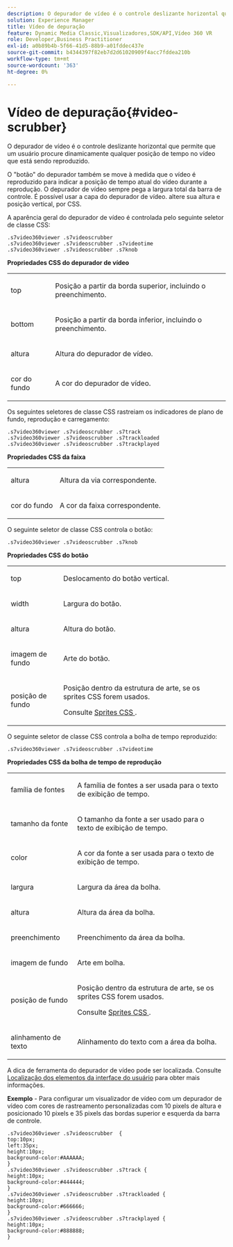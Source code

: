 ```yaml
---
description: O depurador de vídeo é o controle deslizante horizontal que permite que um usuário procure dinamicamente qualquer posição de tempo no vídeo que está sendo reproduzido.
solution: Experience Manager
title: Vídeo de depuração
feature: Dynamic Media Classic,Visualizadores,SDK/API,Vídeo 360 VR
role: Developer,Business Practitioner
exl-id: a0b89b4b-5f66-41d5-88b9-a01fddec437e
source-git-commit: b4344397f82eb7d2d61020909f4acc7fddea210b
workflow-type: tm+mt
source-wordcount: '363'
ht-degree: 0%

---
```


# Vídeo de depuração{#video-scrubber}

O depurador de vídeo é o controle deslizante horizontal que permite que um usuário procure dinamicamente qualquer posição de tempo no vídeo que está sendo reproduzido.

<!--<a id="section_061E550C1C1D4DB2BD663A898895B38C"></a>-->

O &quot;botão&quot; do depurador também se move à medida que o vídeo é reproduzido para indicar a posição de tempo atual do vídeo durante a reprodução. O depurador de vídeo sempre pega a largura total da barra de controle. É possível usar a capa do depurador de vídeo. altere sua altura e posição vertical, por CSS.

A aparência geral do depurador de vídeo é controlada pelo seguinte seletor de classe CSS:

```
.s7video360viewer .s7videoscrubber 
.s7video360viewer .s7videoscrubber .s7videotime 
.s7video360viewer .s7videoscrubber .s7knob
```

**Propriedades CSS do depurador de vídeo**

<table id="table_C48C56E696304C9BAFEE71BA9EA9A174"> 
 <tbody> 
  <tr> 
   <td colname="col1"> <p> <span class="codeph"> top  </span> </p> </td> 
   <td colname="col2"> <p>Posição a partir da borda superior, incluindo o preenchimento. </p> </td> 
  </tr> 
  <tr> 
   <td colname="col1"> <p> <span class="codeph"> bottom  </span> </p> </td> 
   <td colname="col2"> <p> Posição a partir da borda inferior, incluindo o preenchimento. </p> </td> 
  </tr> 
  <tr> 
   <td colname="col1"> <p> <span class="codeph"> altura  </span> </p> </td> 
   <td colname="col2"> <p>Altura do depurador de vídeo. </p> </td> 
  </tr> 
  <tr> 
   <td colname="col1"> <p> <span class="codeph"> cor do fundo  </span> </p> </td> 
   <td colname="col2"> <p>A cor do depurador de vídeo. </p> </td> 
  </tr> 
 </tbody> 
</table>

Os seguintes seletores de classe CSS rastreiam os indicadores de plano de fundo, reprodução e carregamento:

```
.s7video360viewer .s7videoscrubber .s7track 
.s7video360viewer .s7videoscrubber .s7trackloaded 
.s7video360viewer .s7videoscrubber .s7trackplayed
```

**Propriedades CSS da faixa**

<table id="table_46903DCACF314426B67783167ADF7715"> 
 <tbody> 
  <tr> 
   <td colname="col1"> <p> <span class="codeph"> altura  </span> </p> </td> 
   <td colname="col2"> <p>Altura da via correspondente. </p> </td> 
  </tr> 
  <tr> 
   <td colname="col1"> <p> <span class="codeph"> cor do fundo  </span> </p> </td> 
   <td colname="col2"> <p>A cor da faixa correspondente. </p> </td> 
  </tr> 
 </tbody> 
</table>

O seguinte seletor de classe CSS controla o botão:

```
.s7video360viewer .s7videoscrubber .s7knob
```

**Propriedades CSS do botão**

<table id="table_966826FB81114362A8D81D1EED38D512"> 
 <tbody> 
  <tr> 
   <td colname="col1"> <p> <span class="codeph"> top  </span> </p> </td> 
   <td colname="col2"> <p>Deslocamento do botão vertical. </p> </td> 
  </tr> 
  <tr> 
   <td colname="col1"> <p> <span class="codeph"> width </span> </p> </td> 
   <td colname="col2"> <p>Largura do botão. </p> </td> 
  </tr> 
  <tr> 
   <td colname="col1"> <p> <span class="codeph"> altura  </span> </p> </td> 
   <td colname="col2"> <p>Altura do botão. </p> </td> 
  </tr> 
  <tr> 
   <td colname="col1"> <p> <span class="codeph"> imagem de fundo  </span> </p> </td> 
   <td colname="col2"> <p>Arte do botão. </p> </td> 
  </tr> 
  <tr> 
   <td colname="col1"> <p> <span class="codeph"> posição de fundo  </span> </p> </td> 
   <td colname="col2"> <p> Posição dentro da estrutura de arte, se os sprites CSS forem usados. </p> <p>Consulte <a href="../../../c-html5-aem-asset-viewers/c-html5-aem-video360/c-html5-aem-video360-customizingviewer/c-html5-aem-video360-customizingviewer.md#section-9b6d8d601cb441d08214dada7bb4eddc" format="dita" scope="local"> Sprites CSS </a>. </p> </td> 
  </tr> 
 </tbody> 
</table>

O seguinte seletor de classe CSS controla a bolha de tempo reproduzido:

```
.s7video360viewer .s7videoscrubber .s7videotime
```

**Propriedades CSS da bolha de tempo de reprodução**

<table id="table_21E9AD3FBC8C4437BA02E5CD1BF7E831"> 
 <tbody> 
  <tr> 
   <td colname="col1"> <p> <span class="codeph"> família de fontes  </span> </p> </td> 
   <td colname="col2"> <p> A família de fontes a ser usada para o texto de exibição de tempo. </p> </td> 
  </tr> 
  <tr> 
   <td colname="col1"> <p> <span class="codeph"> tamanho da fonte  </span> </p> </td> 
   <td colname="col2"> <p> O tamanho da fonte a ser usado para o texto de exibição de tempo. </p> </td> 
  </tr> 
  <tr> 
   <td colname="col1"> <p> <span class="codeph"> color  </span> </p> </td> 
   <td colname="col2"> <p> A cor da fonte a ser usada para o texto de exibição de tempo. </p> </td> 
  </tr> 
  <tr> 
   <td colname="col1"> <p> <span class="codeph"> largura  </span> </p> </td> 
   <td colname="col2"> <p>Largura da área da bolha. </p> </td> 
  </tr> 
  <tr> 
   <td colname="col1"> <p> <span class="codeph"> altura  </span> </p> </td> 
   <td colname="col2"> <p>Altura da área da bolha. </p> </td> 
  </tr> 
  <tr> 
   <td colname="col1"> <p> <span class="codeph"> preenchimento  </span> </p> </td> 
   <td colname="col2"> <p>Preenchimento da área da bolha. </p> </td> 
  </tr> 
  <tr> 
   <td colname="col1"> <p> <span class="codeph"> imagem de fundo  </span> </p> </td> 
   <td colname="col2"> <p>Arte em bolha. </p> </td> 
  </tr> 
  <tr> 
   <td colname="col1"> <p> <span class="codeph"> posição de fundo  </span> </p> </td> 
   <td colname="col2"> <p> Posição dentro da estrutura de arte, se os sprites CSS forem usados. </p> <p>Consulte <a href="../../../c-html5-aem-asset-viewers/c-html5-aem-video360/c-html5-aem-video360-customizingviewer/c-html5-aem-video360-customizingviewer.md#section-9b6d8d601cb441d08214dada7bb4eddc" format="dita" scope="local"> Sprites CSS </a>. </p> </td> 
  </tr> 
  <tr> 
   <td colname="col1"> <p> <span class="codeph"> alinhamento de texto  </span> </p> </td> 
   <td colname="col2"> <p>Alinhamento do texto com a área da bolha. </p> </td> 
  </tr> 
 </tbody> 
</table>

A dica de ferramenta do depurador de vídeo pode ser localizada. Consulte [Localização dos elementos da interface do usuário](../../../c-html5-aem-asset-viewers/c-html5-aem-video360/c-html5-aem-video360-localization.md#concept-16262b8096474d6c9c018c3e99110dd1) para obter mais informações.

**Exemplo**  - Para configurar um visualizador de vídeo com um depurador de vídeo com cores de rastreamento personalizadas com 10 pixels de altura e posicionado 10 pixels e 35 pixels das bordas superior e esquerda da barra de controle.

```
.s7video360viewer .s7videoscrubber  { 
top:10px; 
left:35px; 
height:10px; 
background-color:#AAAAAA; 
} 
.s7video360viewer .s7videoscrubber .s7track { 
height:10px; 
background-color:#444444; 
} 
.s7video360viewer .s7videoscrubber .s7trackloaded { 
height:10px; 
background-color:#666666; 
} 
.s7video360viewer .s7videoscrubber .s7trackplayed { 
height:10px; 
background-color:#888888; 
}
```
